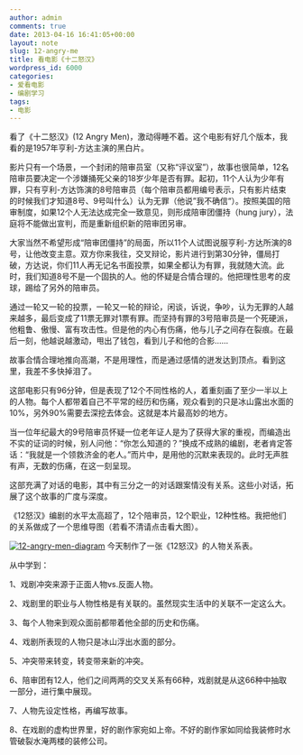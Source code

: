 ```yaml
---
author: admin
comments: true
date: 2013-04-16 16:41:05+00:00
layout: note
slug: 12-angry-me
title: 看电影《十二怒汉》
wordpress_id: 6000
categories:
- 爱看电影
- 编剧学习
tags:
- 电影
---
```


看了《十二怒汉》(12 Angry Men)，激动得睡不着。这个电影有好几个版本，我看的是1957年亨利-方达主演的黑白片。

影片只有一个场景，一个封闭的陪审员室（又称“评议室”），故事也很简单，12名陪审员要决定一个涉嫌捅死父亲的18岁少年是否有罪。起初，11个人认为少年有罪，只有亨利-方达饰演的8号陪审员（每个陪审员都用编号表示，只有影片结束的时候我们才知道8号、9号叫什么）认为无罪（他说”我不确信“）。按照美国的陪审制度，如果12个人无法达成完全一致意见，则形成陪审团僵持（hung jury），法庭将不能做出宣判，而是重新组织新的陪审团另审。

大家当然不希望形成“陪审团僵持”的局面，所以11个人试图说服亨利-方达所演的8号，让他改变主意。双方你来我往，交叉辩论，影片进行到第30分钟，僵局打破，方达说，你们11人再无记名书面投票，如果全都认为有罪，我就随大流。此时，我们知道8号不是一个固执的人。他的怀疑是合情合理的。他把理性思考的皮球，踢给了另外的陪审员。

通过一轮又一轮的投票，一轮又一轮的辩论，闲谈，诉说，争吵，认为无罪的人越来越多，最后变成了11票无罪对1票有罪。而坚持有罪的3号陪审员是一个死硬派，他粗鲁、傲慢、富有攻击性。但是他的内心有伤痛，他与儿子之间存在裂痕。在最后一刻，他越说越激动，甩出了钱包，看到儿子和他的合影……

故事合情合理地推向高潮，不是用理性，而是通过感情的迸发达到顶点。看到这里，我差不多快掉泪了。

这部电影只有96分钟，但是表现了12个不同性格的人，着重刻画了至少一半以上的人物。每个人都带着自己不平常的经历和伤痛，观众看到的只是冰山露出水面的10%，另外90%需要去深挖去体会。这就是本片最高妙的地方。

当一位年纪最大的9号陪审员怀疑一位老年证人是为了获得大家的重视，而编造出不实的证词的时候，别人问他：“你怎么知道的？”换成不成熟的编剧，老者肯定答话：“我就是一个领救济金的老人。”而片中，是用他的沉默来表现的。此时无声胜有声，无数的伤痛，在这一刻呈现。

这部充满了对话的电影，其中有三分之一的对话跟案情没有关系。这些小对话，拓展了这个故事的广度与深度。

《12怒汉》编剧的水平太高超了，12个陪审员，12个职业，12种性格。我把他们的关系做成了一个思维导图（若看不清请点击看大图）。

[![12-angry-men-diagram](http://farm9.staticflickr.com/8246/8623687895_db3e78b955_c.jpg)](http://www.flickr.com/photos/lookoo/8623687895/)
今天制作了一张《12怒汉》的人物关系表。

从中学到：

1、戏剧冲突来源于正面人物vs.反面人物。

2、戏剧里的职业与人物性格是有关联的。虽然现实生活中的关联不一定这么大。

3、每个人物来到观众面前都带着他全部的历史和伤痛。

4、戏剧所表现的人物只是冰山浮出水面的部分。

5、冲突带来转变，转变带来新的冲突。

6、陪审团有12人，他们之间两两的交叉关系有66种，戏剧就是从这66种中抽取一部分，进行集中展现。

7、人物先设定性格，再编写故事。

8、在戏剧的虚构世界里，好的剧作家宛如上帝。不好的剧作家如同给我装修时水管破裂水淹两楼的装修公司。
